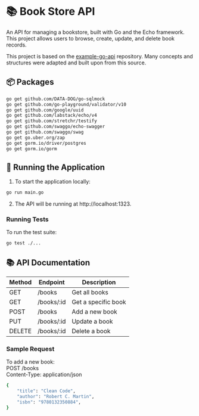 # 📚 Book Store API

An API for managing a bookstore, built with Go and the Echo framework. This project allows users to browse, create, update, and delete book records.

This project is based on the [example-go-api](https://github.com/raksit31667/example-go-api) repository. Many concepts and structures were adapted and built upon from this source.

## 📦️ Packages

```bash
go get github.com/DATA-DOG/go-sqlmock
go get github.com/go-playground/validator/v10
go get github.com/google/uuid
go get github.com/labstack/echo/v4
go get github.com/stretchr/testify
go get github.com/swaggo/echo-swagger
go get github.com/swaggo/swag
go get go.uber.org/zap
go get gorm.io/driver/postgres
go get gorm.io/gorm
```

## 🚀 Running the Application
1. To start the application locally:

```bash
go run main.go
```

2. The API will be running at http://localhost:1323.

### Running Tests
To run the test suite:

```bash
go test ./...
```

## 📚 API Documentation

| Method | Endpoint        | Description          |
|--------|-----------------|----------------------|
| GET    | /books          | Get all books        |
| GET    | /books/:id      | Get a specific book  |
| POST   | /books          | Add a new book       |
| PUT    | /books/:id      | Update a book        |
| DELETE | /books/:id      | Delete a book        |

### Sample Request
To add a new book:<br>
POST /books<br>
Content-Type: application/json

```bash
{
    "title": "Clean Code",
    "author": "Robert C. Martin",
    "isbn": "9780132350884",
}
```
